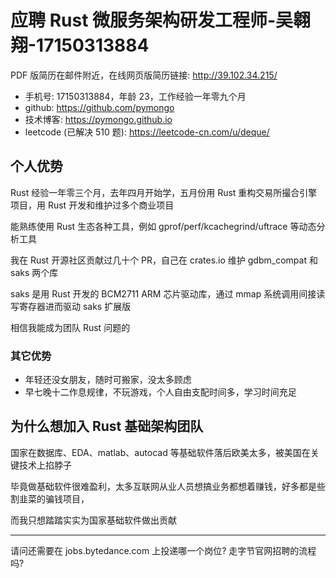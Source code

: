 # 应聘 Rust 微服务架构研发工程师-吴翱翔-17150313884

PDF 版简历在邮件附近，在线网页版简历链接: http://39.102.34.215/

- 手机号: 17150313884，年龄 23，工作经验一年零九个月
- github: https://github.com/pymongo
- 技术博客: https://pymongo.github.io
- leetcode (已解决 510 题): https://leetcode-cn.com/u/deque/

## 个人优势

Rust 经验一年零三个月，去年四月开始学，五月份用 Rust 重构交易所撮合引擎项目，用 Rust 开发和维护过多个商业项目

能熟练使用 Rust 生态各种工具，例如 gprof/perf/kcachegrind/uftrace 等动态分析工具

我在 Rust 开源社区贡献过几十个 PR，自己在 crates.io 维护 gdbm_compat 和 saks 两个库

saks 是用 Rust 开发的 BCM2711 ARM 芯片驱动库，通过 mmap 系统调用间接读写寄存器进而驱动 saks 扩展版

相信我能成为团队 Rust 问题的

### 其它优势
- 年轻还没女朋友，随时可搬家，没太多顾虑
- 早七晚十二作息规律，不玩游戏，个人自由支配时间多，学习时间充足

## 为什么想加入 Rust 基础架构团队

国家在数据库、EDA、matlab、autocad 等基础软件落后欧美太多，被美国在关键技术上掐脖子

毕竟做基础软件很难盈利，太多互联网从业人员想搞业务都想着赚钱，好多都是些割韭菜的骗钱项目，

而我只想踏踏实实为国家基础软件做出贡献

---

请问还需要在 jobs.bytedance.com 上投递哪一个岗位? 走字节官网招聘的流程吗?
